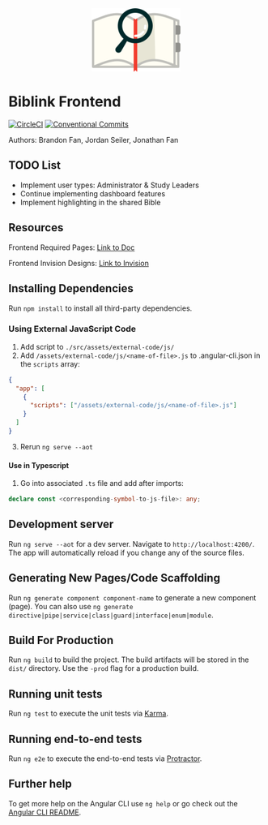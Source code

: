 <div style="display: block; text-align:center" align="center"><img width="175px" alt="Biblink Logo" src="./src/assets/icons/color-logo.svg" /></div>

# Biblink Frontend

[![CircleCI](https://circleci.com/gh/Biblink/biblink-frontend/tree/master.svg?style=svg)](https://circleci.com/gh/Biblink/biblink-frontend/tree/master) [![Conventional Commits](https://img.shields.io/badge/Conventional%20Commits-1.0.0-yellow.svg)](https://conventionalcommits.org)

Authors: Brandon Fan, Jordan Seiler, Jonathan Fan

## TODO List

- Implement user types: Administrator & Study Leaders
- Continue implementing dashboard features
- Implement highlighting in the shared Bible

## Resources

Frontend Required Pages: [Link to Doc](https://docs.google.com/document/d/1a2zS7lndvH5peYs3xkRrfCH8tZHCuALKemt4sho5DVA/edit?usp=sharing)

Frontend Invision Designs: [Link to Invision](https://invis.io/EMF7SUFZ8)

## Installing Dependencies

Run `npm install` to install all third-party dependencies.

### Using External JavaScript Code

1.  Add script to `./src/assets/external-code/js/`
2.  Add `/assets/external-code/js/<name-of-file>.js` to .angular-cli.json in the `scripts` array:

```json
{
  "app": [
    {
      "scripts": ["/assets/external-code/js/<name-of-file>.js"]
    }
  ]
}
```

3.  Rerun `ng serve --aot`

#### Use in Typescript

1.  Go into associated `.ts` file and add after imports:

```typescript
declare const <corresponding-symbol-to-js-file>: any;
```

## Development server

Run `ng serve --aot` for a dev server. Navigate to `http://localhost:4200/`. The app will automatically reload if you change any of the source files.

## Generating New Pages/Code Scaffolding

Run `ng generate component component-name` to generate a new component (page). You can also use `ng generate directive|pipe|service|class|guard|interface|enum|module`.

## Build For Production

Run `ng build` to build the project. The build artifacts will be stored in the `dist/` directory. Use the `-prod` flag for a production build.

## Running unit tests

Run `ng test` to execute the unit tests via [Karma](https://karma-runner.github.io).

## Running end-to-end tests

Run `ng e2e` to execute the end-to-end tests via [Protractor](http://www.protractortest.org/).

## Further help

To get more help on the Angular CLI use `ng help` or go check out the [Angular CLI README](https://github.com/angular/angular-cli/blob/master/README.md).
